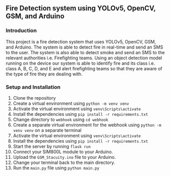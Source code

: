 ## Fire Detection system using YOLOv5, OpenCV, GSM, and Arduino

### Introduction

This project is a fire detection system that uses YOLOv5, OpenCV, GSM, and Arduino. The system is able to detect fire in real-time and send an SMS to the user. The system is also able to detect smoke and send an SMS to the relevant authorities i.e. Firefighting teams. Using an object detection model running on the device our system is able to identify fire and its class i.e. class A, B, C, D, and E and alert firefighting teams so that they are aware of the type of fire they are dealing with.

### Setup and Installation

1. Clone the repository
2. Create a virtual environment using `python -m venv venv`
3. Activate the virtual environment using `venv\Scripts\activate`
4. Install the dependencies using `pip install -r requirements.txt`
5. Change directory to `webhook` using `cd webhook`
6. Create a separate virtual environment for the webhook using `python -m venv venv` on a separate terminal
7. Activate the virtual environment using `venv\Scripts\activate`
8. Install the dependencies using `pip install -r requirements.txt`
9. Start the server by running `flask run`
10. Connect your SIM800L module to your Arduino.
11. Upload the `GSM_Stacuity.ino` file to your Arduino.
12. Change your terminal back to the main directory.
13. Run the `main.py` file using `python main.py`
